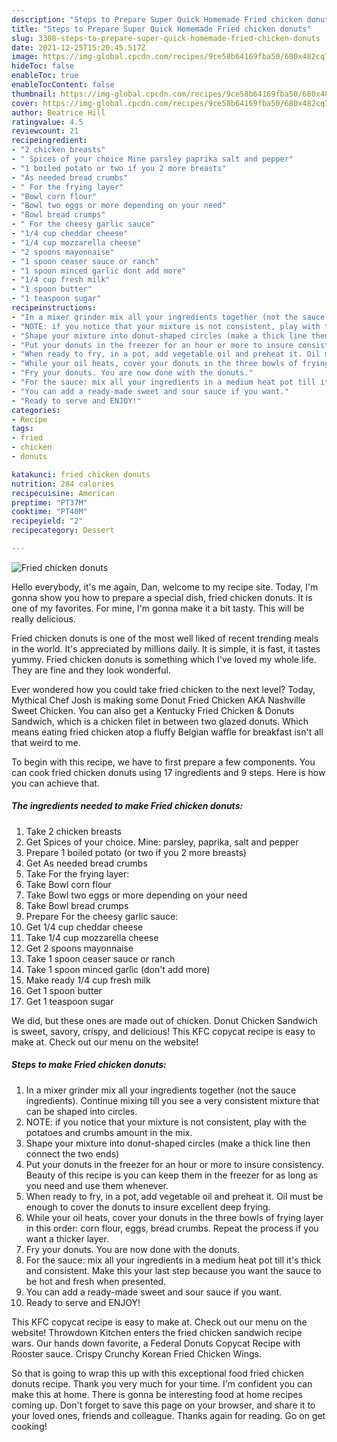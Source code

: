 ```yaml
---
description: "Steps to Prepare Super Quick Homemade Fried chicken donuts"
title: "Steps to Prepare Super Quick Homemade Fried chicken donuts"
slug: 3308-steps-to-prepare-super-quick-homemade-fried-chicken-donuts
date: 2021-12-25T15:20:45.517Z
image: https://img-global.cpcdn.com/recipes/9ce58b64169fba50/680x482cq70/fried-chicken-donuts-recipe-main-photo.jpg
hideToc: false
enableToc: true
enableTocContent: false
thumbnail: https://img-global.cpcdn.com/recipes/9ce58b64169fba50/680x482cq70/fried-chicken-donuts-recipe-main-photo.jpg
cover: https://img-global.cpcdn.com/recipes/9ce58b64169fba50/680x482cq70/fried-chicken-donuts-recipe-main-photo.jpg
author: Beatrice Hill
ratingvalue: 4.5
reviewcount: 21
recipeingredient:
- "2 chicken breasts"
- " Spices of your choice Mine parsley paprika salt and pepper"
- "1 boiled potato or two if you 2 more breasts"
- "As needed bread crumbs"
- " For the frying layer"
- "Bowl corn flour"
- "Bowl two eggs or more depending on your need"
- "Bowl bread crumps"
- " For the cheesy garlic sauce"
- "1/4 cup cheddar cheese"
- "1/4 cup mozzarella cheese"
- "2 spoons mayonnaise"
- "1 spoon ceaser sauce or ranch"
- "1 spoon minced garlic dont add more"
- "1/4 cup fresh milk"
- "1 spoon butter"
- "1 teaspoon sugar"
recipeinstructions:
- "In a mixer grinder mix all your ingredients together (not the sauce ingredients). Continue mixing till you see a very consistent mixture that can be shaped into circles."
- "NOTE: if you notice that your mixture is not consistent, play with the potatoes and crumbs amount in the mix."
- "Shape your mixture into donut-shaped circles (make a thick line then connect the two ends)"
- "Put your donuts in the freezer for an hour or more to insure consistency. Beauty of this recipe is you can keep them in the freezer for as long as you need and use them whenever."
- "When ready to fry, in a pot, add vegetable oil and preheat it. Oil must be enough to cover the donuts to insure excellent deep frying."
- "While your oil heats, cover your donuts in the three bowls of frying layer in this order: corn flour, eggs, bread crumbs. Repeat the process if you want a thicker layer."
- "Fry your donuts. You are now done with the donuts."
- "For the sauce: mix all your ingredients in a medium heat pot till it&#39;s thick and consistent. Make this your last step because you want the sauce to be hot and fresh when presented."
- "You can add a ready-made sweet and sour sauce if you want."
- "Ready to serve and ENJOY!"
categories:
- Recipe
tags:
- fried
- chicken
- donuts

katakunci: fried chicken donuts 
nutrition: 284 calories
recipecuisine: American
preptime: "PT37M"
cooktime: "PT40M"
recipeyield: "2"
recipecategory: Dessert

---
```



![Fried chicken donuts](https://img-global.cpcdn.com/recipes/9ce58b64169fba50/680x482cq70/fried-chicken-donuts-recipe-main-photo.jpg)

Hello everybody, it's me again, Dan, welcome to my recipe site. Today, I'm gonna show you how to prepare a special dish, fried chicken donuts. It is one of my favorites. For mine, I'm gonna make it a bit tasty. This will be really delicious.

Fried chicken donuts is one of the most well liked of recent trending meals in the world. It's appreciated by millions daily. It is simple, it is fast, it tastes yummy. Fried chicken donuts is something which I've loved my whole life. They are fine and they look wonderful.

Ever wondered how you could take fried chicken to the next level? Today, Mythical Chef Josh is making some Donut Fried Chicken AKA Nashville Sweet Chicken. You can also get a Kentucky Fried Chicken &amp; Donuts Sandwich, which is a chicken filet in between two glazed donuts. Which means eating fried chicken atop a fluffy Belgian waffle for breakfast isn&#39;t all that weird to me.


To begin with this recipe, we have to first prepare a few components. You can cook fried chicken donuts using 17 ingredients and 9 steps. Here is how you can achieve that.

<!--inarticleads1-->

##### The ingredients needed to make Fried chicken donuts:

1. Take 2 chicken breasts
1. Get  Spices of your choice. Mine: parsley, paprika, salt and pepper
1. Prepare 1 boiled potato (or two if you 2 more breasts)
1. Get As needed bread crumbs
1. Take  For the frying layer:
1. Take Bowl corn flour
1. Take Bowl two eggs or more depending on your need
1. Take Bowl bread crumps
1. Prepare  For the cheesy garlic sauce:
1. Get 1/4 cup cheddar cheese
1. Take 1/4 cup mozzarella cheese
1. Get 2 spoons mayonnaise
1. Take 1 spoon ceaser sauce or ranch
1. Take 1 spoon minced garlic (don&#39;t add more)
1. Make ready 1/4 cup fresh milk
1. Get 1 spoon butter
1. Get 1 teaspoon sugar


We did, but these ones are made out of chicken. Donut Chicken Sandwich is sweet, savory, crispy, and delicious! This KFC copycat recipe is easy to make at. Check out our menu on the website! 

<!--inarticleads2-->

##### Steps to make Fried chicken donuts:

1. In a mixer grinder mix all your ingredients together (not the sauce ingredients). Continue mixing till you see a very consistent mixture that can be shaped into circles.
1. NOTE: if you notice that your mixture is not consistent, play with the potatoes and crumbs amount in the mix.
1. Shape your mixture into donut-shaped circles (make a thick line then connect the two ends)
1. Put your donuts in the freezer for an hour or more to insure consistency. Beauty of this recipe is you can keep them in the freezer for as long as you need and use them whenever.
1. When ready to fry, in a pot, add vegetable oil and preheat it. Oil must be enough to cover the donuts to insure excellent deep frying.
1. While your oil heats, cover your donuts in the three bowls of frying layer in this order: corn flour, eggs, bread crumbs. Repeat the process if you want a thicker layer.
1. Fry your donuts. You are now done with the donuts.
1. For the sauce: mix all your ingredients in a medium heat pot till it&#39;s thick and consistent. Make this your last step because you want the sauce to be hot and fresh when presented.
1. You can add a ready-made sweet and sour sauce if you want.
1. Ready to serve and ENJOY!

This KFC copycat recipe is easy to make at. Check out our menu on the website! Throwdown Kitchen enters the fried chicken sandwich recipe wars. Our hands down favorite, a Federal Donuts Copycat Recipe with Rooster sauce. Crispy Crunchy Korean Fried Chicken Wings. 

So that is going to wrap this up with this exceptional food fried chicken donuts recipe. Thank you very much for your time. I'm confident you can make this at home. There is gonna be interesting food at home recipes coming up. Don't forget to save this page on your browser, and share it to your loved ones, friends and colleague. Thanks again for reading. Go on get cooking!
